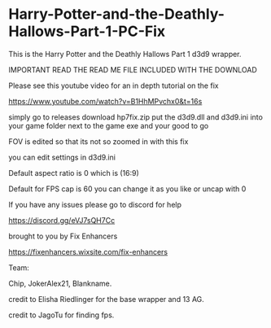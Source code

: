 # Harry-Potter-and-the-Deathly-Hallows-Part-1-PC-Fix

This is the Harry Potter and the Deathly Hallows Part 1 d3d9 wrapper.

IMPORTANT READ THE READ ME FILE INCLUDED WITH THE DOWNLOAD

Please see this youtube video for an in depth tutorial on the fix  

https://www.youtube.com/watch?v=B1HhMPvchx0&t=16s

simply go to releases download hp7fix.zip put the d3d9.dll and d3d9.ini into your game folder next to the game exe and your good to go 

FOV is edited so that its not so zoomed in with this fix

you can edit settings in d3d9.ini 

Default aspect ratio is 0 which is (16:9)

Default for FPS cap is 60 you can change it as you like or uncap with 0 

If you have any issues please go to discord for help 

https://discord.gg/eVJ7sQH7Cc

brought to you by Fix Enhancers 

https://fixenhancers.wixsite.com/fix-enhancers

Team: 

Chip, JokerAlex21, Blankname.

credit to Elisha Riedlinger for the base wrapper and 13 AG.

credit to JagoTu for finding fps.
